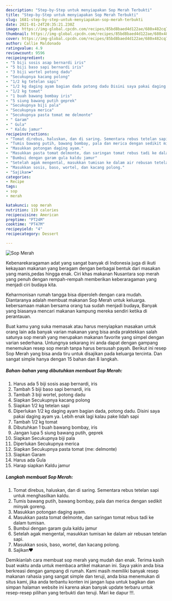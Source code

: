 ```yaml
---
description: "Step-by-Step untuk menyiapakan Sop Merah Terbukti"
title: "Step-by-Step untuk menyiapakan Sop Merah Terbukti"
slug: 1681-step-by-step-untuk-menyiapakan-sop-merah-terbukti
date: 2021-01-24T20:35:21.230Z
image: https://img-global.cpcdn.com/recipes/85bd8baed4d122ae/680x482cq70/sop-merah-foto-resep-utama.jpg
thumbnail: https://img-global.cpcdn.com/recipes/85bd8baed4d122ae/680x482cq70/sop-merah-foto-resep-utama.jpg
cover: https://img-global.cpcdn.com/recipes/85bd8baed4d122ae/680x482cq70/sop-merah-foto-resep-utama.jpg
author: Callie Maldonado
ratingvalue: 4.9
reviewcount: 9596
recipeingredient:
- "5 biji sosis asap bernardi iris"
- "5 biji baso sapi bernardi iris"
- "3 biji wortel potong dadu"
- "Secukupnya kacang polong"
- "1/2 kg tetelan sapi"
- "1/2 kg daging ayam bagian dada potong dadu Disini saya pakai daging ayam ya Lebih enak lagi kalau pake lidah sapi"
- "1/2 kg tomat"
- "1 buah bawang bombay iris"
- "5 siung bawang putih geprek"
- "Secukupnya biji pala"
- "Secukupnya merica"
- "Secukupnya pasta tomat me delmonte"
- " Garam"
- " Gula"
- " Kaldu jamur"
recipeinstructions:
- "Tomat direbus, haluskan, dan di saring. Sementara rebus tetelan sapi untuk menghasilkan kaldu."
- "Tumis bawang putih, bawang bombay, pala dan merica dengan sedikit minyak goreng."
- "Masukkan potongan daging ayam."
- "Masukkan pasta tomat delmonte, dan saringan tomat rebus tadi ke dalam tumisan."
- "Bumbui dengan garam gula kaldu jamur"
- "Setelah agak mengental, masukkan tumisan ke dalam air rebusan tetelan sapi."
- "Masukkan sosis, baso, wortel, dan kacang polong."
- "Sajikan❤️"
categories:
- Recipe
tags:
- sop
- merah

katakunci: sop merah 
nutrition: 119 calories
recipecuisine: American
preptime: "PT24M"
cooktime: "PT47M"
recipeyield: "4"
recipecategory: Dessert

---
```



![Sop Merah](https://img-global.cpcdn.com/recipes/85bd8baed4d122ae/680x482cq70/sop-merah-foto-resep-utama.jpg)

Kebenarekaragaman adat yang sangat banyak di Indonesia juga di ikuti kekayaan makanan yang beragam dengan berbagai bentuk dari masakan yang manis,pedas hingga enak. Ciri khas makanan Nusantara sop merah yang penuh dengan rempah-rempah memberikan keberaragaman yang menjadi ciri budaya kita.




Keharmonisan rumah tangga bisa diperoleh dengan cara mudah. Diantaranya adalah membuat makanan Sop Merah untuk keluarga. kebersamaan makan bersama orang tua sudah menjadi budaya, Banyak yang biasanya mencari makanan kampung mereka sendiri ketika di perantauan.

Buat kamu yang suka memasak atau harus menyiapkan masakan untuk orang lain ada banyak varian makanan yang bisa anda praktekkan salah satunya sop merah yang merupakan makanan favorite yang simpel dengan varian sederhana. Untungnya sekarang ini anda dapat dengan gampang menemukan resep sop merah tanpa harus bersusah payah.
Berikut ini resep Sop Merah yang bisa anda tiru untuk disajikan pada keluarga tercinta. Dan sangat simple hanya dengan 15 bahan dan 8 langkah.


<!--inarticleads1-->

##### Bahan-bahan yang dibutuhkan membuat Sop Merah:

1. Harus ada 5 biji sosis asap bernardi, iris
1. Tambah 5 biji baso sapi bernardi, iris
1. Tambah 3 biji wortel, potong dadu
1. Siapkan Secukupnya kacang polong
1. Siapkan 1/2 kg tetelan sapi
1. Diperlukan 1/2 kg daging ayam bagian dada, potong dadu. Disini saya pakai daging ayam ya. Lebih enak lagi kalau pake lidah sapi
1. Tambah 1/2 kg tomat
1. Dibutuhkan 1 buah bawang bombay, iris
1. Jangan lupa 5 siung bawang putih, geprek
1. Siapkan Secukupnya biji pala
1. Diperlukan Secukupnya merica
1. Siapkan Secukupnya pasta tomat (me: delmonte)
1. Siapkan  Garam
1. Harus ada  Gula
1. Harap siapkan  Kaldu jamur




<!--inarticleads2-->

##### Langkah membuat  Sop Merah:

1. Tomat direbus, haluskan, dan di saring. Sementara rebus tetelan sapi untuk menghasilkan kaldu.
1. Tumis bawang putih, bawang bombay, pala dan merica dengan sedikit minyak goreng.
1. Masukkan potongan daging ayam.
1. Masukkan pasta tomat delmonte, dan saringan tomat rebus tadi ke dalam tumisan.
1. Bumbui dengan garam gula kaldu jamur
1. Setelah agak mengental, masukkan tumisan ke dalam air rebusan tetelan sapi.
1. Masukkan sosis, baso, wortel, dan kacang polong.
1. Sajikan❤️




Demikianlah cara membuat sop merah yang mudah dan enak. Terima kasih buat waktu anda untuk membaca artikel makanan ini. Saya yakin anda bisa berkreasi dengan gampang di rumah. Kami masih memiliki banyak resep makanan rahasia yang sangat simple dan teruji, anda bisa menemukan di situs kami, jika anda terbantu konten ini jangan lupa untuk bagikan dan simpan halaman website ini karena akan banyak update terbaru untuk resep-resep pilihan yang terbukti dan teruji. Mari ke dapur !!!. 
